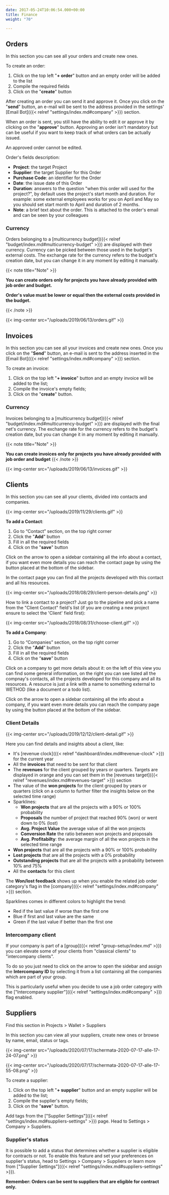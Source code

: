 ```yaml
---
date: 2017-05-24T10:06:54.000+00:00
title: Finance
weight: "70"

---
```

## Orders

In this section you can see all your orders and create new ones.

To create an order:

1. Click on the top left "**+ order**" button and an empty order will be added to the list
2. Compile the required fields
3. Click on the "**create**" button

After creating an order you can send it and approve it. Once you click on the "**send**" button, an e-mail will be sent to the address provided in the settings' [Email Bot]({{< relref "settings/index.md#company" >}}) section.

When an order is sent, you still have the ability to edit it or approve it by clicking on the "**approve**" button. Approving an order isn't mandatory but can be useful if you want to keep track of what orders can be actually issued.

An approved order cannot be edited.

Order's fields description:

* **Project**: the target Project
* **Supplier**: the target Supplier for this Order
* **Purchase Code**: an identifier for the Order
* **Date**: the issue date of this Order
* **Duration**: answers to the question "when this order will used for the project?", by default uses the project's start month and duration. For example: some external employees works for you on April and May so you should set start month to April and duration of 2 months.
* **Note**: a brief text about the order. This is attached to the order's email and can be seen by your colleagues

### Currency

Orders belonging to a [multicurrency budget]({{< relref "budget/index.md#multicurrency-budget" >}})
are displayed with their currency. Currency can be picked between those used in the budget's external costs. The exchange rate for the currency refers to the budget's creation date, but you can change it in any moment by editing it manually.

{{< note title="Note" >}}

**You can create orders only for projects you have already provided with job order and budget.**

**Order's value must be lower or equal then the external costs provided in the budget.**

{{< /note >}}

{{< img-center src="/uploads/2019/06/13/orders.gif" >}}

## Invoices

In this section you can see all your invoices and create new ones. Once you click on the "**Send**" button, an e-mail is sent to the address inserted in the [Email Bot]({{< relref "settings/index.md#company" >}}) section.

To create an invoice:

1. Click on the top left "**+ invoice**" button and an empty invoice will be added to the list;
2. Compile the invoice's empty fields;
3. Click on the "**create**" button.

### Currency

Invoices belonging to a [multicurrency budget]({{< relref "budget/index.md#multicurrency-budget" >}})
are displayed with the final net's currency. The exchange rate for the currency refers to the budget's creation date, but you can change it in any moment by editing it manually.

{{< note title="Note" >}}

**You can create invoices only for projects you have already provided with job order and budget**
{{< /note >}}

{{< img-center src="/uploads/2019/06/13/invoices.gif" >}}

## Clients

In this section you can see all your clients, divided into contacts and companies.

{{< img-center src="/uploads/2019/11/29/clients.gif" >}}

**To add a Contact**:

1. Go to “Contact” section, on the top right corner
2. Click the "**Add**" button
3. Fill in all the required fields
4. Click on the "**save**" button

Click on the arrow to open a sidebar containing all the info about a contact, if you want even more details you can reach the contact page by using the button placed at the bottom of the sidebar.

In the contact page you can find all the projects developed with this contact and all his resources.

{{< img-center src="/uploads/2018/08/29/client-person-details.png" >}}

How to link a contact to a project? Just go to the pipeline and pick a name from the "Client Contact" field's list (if you are creating a new project ensure to select the 'Client' field first):

{{< img-center src="/uploads/2018/08/31/choose-client.gif" >}}

**To add a Company**:

1. Go to “Companies” section, on the top right corner
2. Click the "**Add**" button
3. Fill in all the required fields
4. Click on the “**save**” button

Click on a company to get more details about it: on the left of this view you can find some general information, on the right you can see listed all the compnay's contacts, all the projects developed for this company and all its resources.
A resource is just a link with a name to something external to WETHOD (like a document or a todo list).

Click on the arrow to open a sidebar containing all the info about a company, if you want even more details you can reach the company page by using the button placed at the bottom of the sidebar.

### Client Details

{{< img-center src="/uploads/2019/12/12/client-detail.gif" >}}

Here you can find details and insights about a client, like:

* It's [revenue clock]({{< relref "dashboard/index.md#revenue-clock" >}}) for the current year
* All the **invoices** that need to be sent for that client
* The **revenues** for the client grouped by years or quarters. Targets are displayed in orange and you can set them in the [revenues target]({{< relref "revenues/index.md#revenues-target" >}}) section
* The value of the **won projects** for the client grouped by years or quarters (click on a column to further filter the insights below on the selected time range)
* Sparklines:
  * **Won projects** that are all the projects with a 90% or 100% probability
  * **Proposals** the number of project that reached 90% (won) or went down to 0% (lost)
  * **Avg. Project Value** the average value of all the won projects
  * **Conversion Rate** the ratio between won projects and proposals
  * **Avg. Profitabilty**: the average margin of all the won projects in the selected time range
* **Won projects** that are all the projects with a 90% or 100% probability
* **Lost projects** that are all the projects with a 0% probability
* **Outstanding projects** that are all the projects with a probability between 10% and 75%
* All the **contacts** for this client

The **Won/lost feedback** shows up when you enable the related job order category's flag in the [company]({{< relref "settings/index.md#company" >}}) section.

Sparklines comes in different colors to highlight the trend:

* Red if the last value if worse than the first one
* Blue if first and last value are the same
* Green if the last value if better than the first one

### Intercompany client

If your company is part of a [group]({{< relref "group-setup/index.md" >}}) you can elevate some of your clients from "classical clients" to "intercompany clients".

To do so you just need to click on the arrow to open the sidebar and assign the **Intercompany ID** by selecting it from a list containing all the companies which are part of your group.

This is particularly useful when you decide to use a job order category with the ["Intercompany supplier"]({{< relref "settings/index.md#company" >}}) flag enabled.

## Suppliers

Find this section in Projects > Wallet > Suppliers

In this section you can view all your suppliers, create new ones or browse by name, email, status or tags.

{{< img-center src="/uploads/2020/07/17/schermata-2020-07-17-alle-17-24-07.png" >}}

{{< img-center src="/uploads/2020/07/17/schermata-2020-07-17-alle-17-55-08.png" >}}

To create a supplier:

1. Click on the top left "**+ supplier**" button and an empty supplier will be added to the list;
2. Compile the supplier's empty fields;
3. Click on the "**save**" button.

Add tags from the  ["Supplier Settings"]({{< relref "settings/index.md#suppliers-settings" >}}) page. Head to Settings > Company > Suppliers.

### Supplier's status

It is possible to add a status that determines whether a supplier is eligible for contracts or not. To enable this feature and set your preferences on supplier's status, head to Settings > Company > Suppliers or learn more from ["Supplier Settings"]({{< relref "settings/index.md#suppliers-settings" >}}).

**Remember: Orders can be sent to suppliers that are eligible for contract only.**